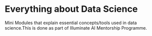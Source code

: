 # Everything about Data Science
Mini Modules that explain essential concepts/tools used in  data science.This is done as part of Illuminate AI Mentorship Programme.
